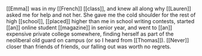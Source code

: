 [[Emma]] was in my [[French]] [[class]], and knew all along why [[Lauren]] asked me for help and not her. She gave me the cold shoulder for the rest of high [[school]], [[placed]] higher than me in school writing contests, started [[an]] online student [[magazine]] in senior year, and went to [[an]] expensive private college somewhere, finding herself as part of the neoliberal old guard on campus (or so I heard from [[Thomas]]). [[Never]] closer than friends of friends, our falling out was worth no regrets. 